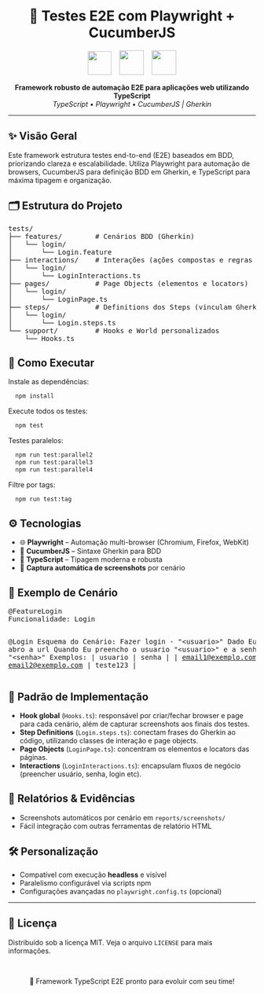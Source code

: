 <h1 align="center">🔐 Testes E2E com Playwright + CucumberJS</h1>

<p align="center">
  <img src="https://cdn.jsdelivr.net/gh/devicons/devicon/icons/typescript/typescript-original.svg" width="48"/>
  &nbsp;&nbsp;
  <img src="https://cdn.jsdelivr.net/gh/devicons/devicon/icons/playwright/playwright-original.svg" width="50"/>
  &nbsp;&nbsp;
  <img src="https://cdn.jsdelivr.net/gh/devicons/devicon/icons/cucumber/cucumber-plain.svg" width="50"/>
</p>

<p align="center">
  <b>Framework robusto de automação E2E para aplicações web utilizando TypeScript</b><br/>
  <i>TypeScript • Playwright • CucumberJS | Gherkin</i>
</p>


<hr/>

<h2>✨ Visão Geral</h2>
<p>
  Este framework estrutura testes end-to-end (E2E) baseados em BDD, priorizando clareza e escalabilidade. Utiliza Playwright para automação de browsers, CucumberJS para definição BDD em Gherkin, e TypeScript para máxima tipagem e organização.
</p>


<h2>🗂️ Estrutura do Projeto</h2>
<pre>
tests/
├── features/        # Cenários BDD (Gherkin)
│   └── login/
│       └── Login.feature
├── interactions/    # Interações (ações compostas e regras de negócio)
│   └── login/
│       └── LoginInteractions.ts
├── pages/           # Page Objects (elementos e locators)
│   └── login/
│       └── LoginPage.ts
├── steps/           # Definitions dos Steps (vinculam Gherkin ao código)
│   └── login/
│       └── Login.steps.ts
└── support/         # Hooks e World personalizados
    └── Hooks.ts
</pre>



## 🚀 Como Executar

Instale as dependências:
   ```bash
     npm install
   ```

Execute todos os testes:
   ```bash
     npm test
   ```

Testes paralelos:
   ```bash
     npm run test:parallel2
     npm run test:parallel3
     npm run test:parallel4
   ```

Filtre por tags:
   ```bash
     npm run test:tag
   ```


<h2>⚙️ Tecnologias</h2>
<ul>
  <li>🌐 <b>Playwright</b> – Automação multi-browser (Chromium, Firefox, WebKit)</li>
  <li>🥒 <b>CucumberJS</b> – Sintaxe Gherkin para BDD</li>
  <li>🔷 <b>TypeScript</b> – Tipagem moderna e robusta</li>
  <li>📸 <b>Captura automática de screenshots</b> por cenário</li>
</ul>


<h2>📄 Exemplo de Cenário</h2>
<pre>
@FeatureLogin
Funcionalidade: Login

  @Login
  Esquema do Cenário: Fazer login - "&lt;usuario&gt;"
    Dado Eu abro a url
    Quando Eu preencho o usuario "&lt;usuario&gt;" e a senha "&lt;senha&gt;"
    Exemplos:
      | usuario            | senha    |
      | email1@exemplo.com | teste123 |
      | email2@exemplo.com | teste123 |
</pre>

<h2>📝 Padrão de Implementação</h2>
<ul>
  <li>
    <b>Hook global</b> (<code>Hooks.ts</code>): responsável por criar/fechar browser e page para cada cenário, além de capturar screenshots aos finais dos testes.
  </li>
  <li>
    <b>Step Definitions</b> (<code>Login.steps.ts</code>): conectam frases do Gherkin ao código, utilizando classes de interação e page objects.
  </li>
  <li>
    <b>Page Objects</b> (<code>LoginPage.ts</code>): concentram os elementos e locators das páginas.
  </li>
  <li>
    <b>Interactions</b> (<code>LoginInteractions.ts</code>): encapsulam fluxos de negócio (preencher usuário, senha, login etc).
  </li>
</ul>


<h2>🔎 Relatórios & Evidências</h2>
<ul>
  <li>Screenshots automáticos por cenário em <code>reports/screenshots/</code></li>
  <li>Fácil integração com outras ferramentas de relatório HTML</li>
</ul>

<h2>🛠️ Personalização</h2>
<ul>
  <li>Compatível com execução <b>headless</b> e visível</li>
  <li>Paralelismo configurável via scripts npm</li>
  <li>Configurações avançadas no <code>playwright.config.ts</code> (opcional)</li>
</ul>


<hr/>


<h2>🪪 Licença</h2>
<p>
Distribuído sob a licença MIT. Veja o arquivo <code>LICENSE</code> para mais informações.
</p>

<br>
<p align="center">🚀 Framework TypeScript E2E pronto para evoluir com seu time!<br>
